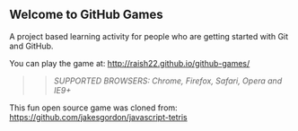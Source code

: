 ## Welcome to GitHub Games

A project based learning activity for people who are getting started with Git and GitHub.

You can play the game at: http://raish22.github.io/github-games/

>> _*SUPPORTED BROWSERS*: Chrome, Firefox, Safari, Opera and IE9+_

This fun open source game was cloned from: https://github.com/jakesgordon/javascript-tetris
